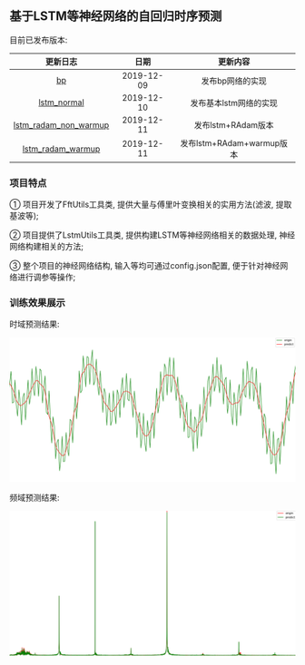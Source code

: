 ## 基于LSTM等神经网络的自回归时序预测

目前已发布版本:

|                           更新日志                           |    日期    |         更新内容          |
| :----------------------------------------------------------: | :--------: | :-----------------------: |
|    [bp](https://github.com/JasonkayZK/predictor/tree/bp)     | 2019-12-09 |     发布bp网络的实现      |
| [lstm_normal](https://github.com/JasonkayZK/predictor/tree/lstm_normal) | 2019-12-10 |  发布基本lstm网络的实现   |
| [lstm_radam_non_warmup](https://github.com/JasonkayZK/predictor/tree/lstm_radam_non_warmup) | 2019-12-11 |    发布lstm+RAdam版本     |
| [lstm_radam_warmup](https://github.com/JasonkayZK/predictor/tree/lstm_radam_warmup) | 2019-12-11 | 发布lstm+RAdam+warmup版本 |

### 项目特点

① 项目开发了FftUtils工具类, 提供大量与傅里叶变换相关的实用方法(滤波, 提取基波等);

② 项目提供了LstmUtils工具类, 提供构建LSTM等神经网络相关的数据处理, 神经网络构建相关的方法;

③ 整个项目的神经网络结构, 输入等均可通过config.json配置, 便于针对神经网络进行调参等操作;

### 训练效果展示

时域预测结果:

![time_scale](image/time_scale.png) 

频域预测结果:

![frequent_scale](image/frequent_scale.png)